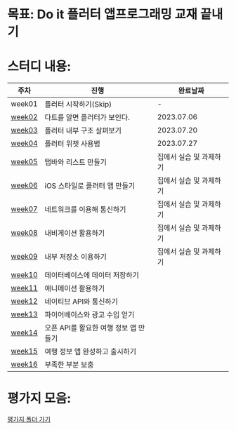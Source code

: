 # 목표: Do it 플러터 앱프로그래밍 교재 끝내기

# 스터디 내용:

|주차|진행|완료날짜|
|---|---|-----|
|week01|플러터 시작하기(Skip)|-|
|[week02](/week02/)|다트를 알면 플러터가 보인다.|2023.07.06|
|[week03](/week03/)|플러터 내부 구조 살펴보기|2023.07.20|
|[week04](/week04/)|플러터 위젯 사용법|2023.07.27|
|[week05](/week05/)|탭바와 리스트 만들기|집에서 실습 및 과제하기|
|[week06](/week06/)|iOS 스타일로 플러터 앱 만들기|집에서 실습 및 과제하기|
|[week07](/week07/)|네트워크를 이용해 통신하기|집에서 실습 및 과제하기|
|[week08](/week08/)|내비게이션 활용하기|집에서 실습 및 과제하기|
|[week09](/week09/)|내부 저장소 이용하기|집에서 실습 및 과제하기|
|[week10](/week10/)|데이터베이스에 데이터 저장하기||
|[week11](/week11/)|애니메이션 활용하기||
|[week12](/week12/)|네이티브 API와 통신하기||
|[week13](/week13/)|파이어베이스와 광고 수입 얻기||
|[week14](/week14/)|오픈 API를 활요한 여행 정보 앱 만들기||
|[week15](/week15/)|여행 정보 앱 완성하고 출시하기||
|[week16](/week16/)|부족한 부분 보충||

# 평가지 모음:

[평가지 폴더 가기](/test/)
